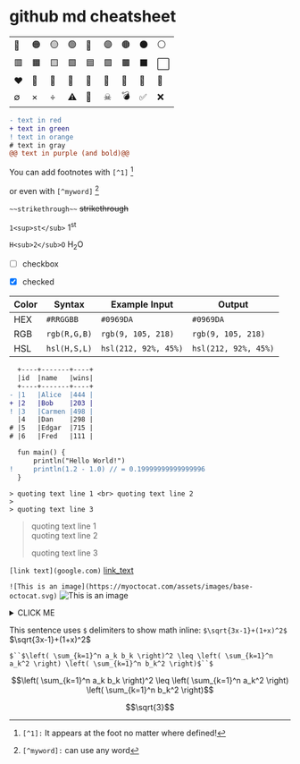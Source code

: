 # github md cheatsheet


|     |     |      |     |     |     |     |    |    |
|-----|-----|------|-----|-----|-----|-----|----|----|
| 🔴  |  🟠  | 🟡   | 🟢  |  🔵 |  🟣 |  🟤 | ⚫  | ⚪  |
| 🟥  |  🟧  | 🟨   | 🟩  |  🟦 |  🟪 |  🟫 | ⬛  | ⬜  |
| ❤️  |  🧡  | 💛   | 💚  |  💙 |  💜 |  🤎 | 🖤 | 🤍 |
|  ∅  |  ×   | ÷ |  ⚠  |   💩   |  ☠   |   💣  | ✅  | ❌  |

```diff
- text in red
+ text in green
! text in orange
# text in gray
@@ text in purple (and bold)@@
```

You can add footnotes with `[^1]` [^1]

or even with `[^myword]` [^myword]

[^1]: `[^1]:` It appears at the foot no matter where defined!

[^myword]: `[^myword]:` can use any word


`~~strikethrough~~` ~~strikethrough~~

`1<sup>st</sub>` 1<sup>st</sub>

`H<sub>2</sub>O` H<sub>2</sub>O

- [ ] checkbox
- [X] checked


| Color	 | Syntax        | Example	Input       | Output             |
|--------|---------------|----------------------|---------------------|
| HEX	 | `#RRGGBB`     | `#0969DA`            |  `#0969DA`          |
| RGB	 | `rgb(R,G,B)`  | `rgb(9, 105, 218)`   |  `rgb(9, 105, 218)` |
| HSL	 | `hsl(H,S,L)`  | `hsl(212, 92%, 45%)` |  `hsl(212, 92%, 45%)`|

```diff
  +----+-------+----+
  |id  |name   |wins|
  +----+-------+----+
- |1   |Alice  |444 |
+ |2   |Bob    |203 |
! |3   |Carmen |498 |
  |4   |Dan    |298 |
# |5   |Edgar  |715 |
# |6   |Fred   |111 |

  fun main() {
      println("Hello World!")
!     println(1.2 - 1.0) // = 0.19999999999999996
  }
```
```text
> quoting text line 1 <br> quoting text line 2
> 
> quoting text line 3
```
> quoting text line 1 <br> quoting text line 2
> 
> quoting text line 3

`[link text](google.com)`
[link_text](google.com)  

`![This is an image](https://myoctocat.com/assets/images/base-octocat.svg)`
![This is an image](https://myoctocat.com/assets/images/base-octocat.svg)


<details><summary>CLICK ME</summary>
<p>

#### We can hide anything, even code!
```xml
   <details><summary>CLICK ME</summary>
    <p>
        Details tag hides things
    </p>
</details>
```
</p>
</details>

This sentence uses `$` delimiters to show math inline: `$\sqrt{3x-1}+(1+x)^2$` $\sqrt{3x-1}+(1+x)^2$

`$``$\left( \sum_{k=1}^n a_k b_k \right)^2 \leq \left( \sum_{k=1}^n a_k^2 \right) \left( \sum_{k=1}^n b_k^2 \right)$``$`

$$\left( \sum_{k=1}^n a_k b_k \right)^2 \leq \left( \sum_{k=1}^n a_k^2 \right) \left( \sum_{k=1}^n b_k^2 \right)$$

```math
\sqrt{3}
```





